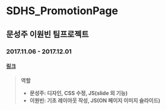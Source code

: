 SDHS_PromotionPage
=
문성주 이원빈 팀프로젝트
-
### 2017.11.06 - 2017.12.01
#### [링크](http://222.110.147.61/ss1/)

> __역할__
> + __문성주: 디자인, CSS 수정, JS(slide 외 기능)__
> + __이원빈: 기초 레이아웃 작성, JS(ON 페이지 이미지 슬라이드)__